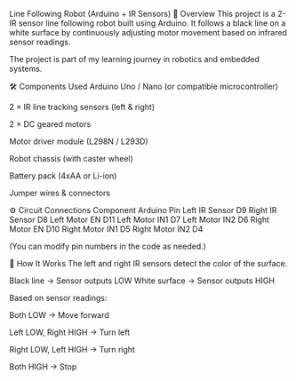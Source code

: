 Line Following Robot (Arduino + IR Sensors)
📌 Overview
This project is a 2-IR sensor line following robot built using Arduino.
It follows a black line on a white surface by continuously adjusting motor movement based on infrared sensor readings.

The project is part of my learning journey in robotics and embedded systems.

🛠 Components Used
Arduino Uno / Nano (or compatible microcontroller)

2 × IR line tracking sensors (left & right)

2 × DC geared motors

Motor driver module (L298N / L293D)

Robot chassis (with caster wheel)

Battery pack (4xAA or Li-ion)

Jumper wires & connectors

⚙ Circuit Connections
Component	Arduino Pin
Left IR Sensor	D9
Right IR Sensor	D8
Left Motor EN	D11
Left Motor IN1	D7
Left Motor IN2	D6
Right Motor EN	D10
Right Motor IN1	D5
Right Motor IN2	D4

(You can modify pin numbers in the code as needed.)

📜 How It Works
The left and right IR sensors detect the color of the surface.

Black line → Sensor outputs LOW
White surface → Sensor outputs HIGH

Based on sensor readings:

Both LOW → Move forward

Left LOW, Right HIGH → Turn left

Right LOW, Left HIGH → Turn right

Both HIGH → Stop